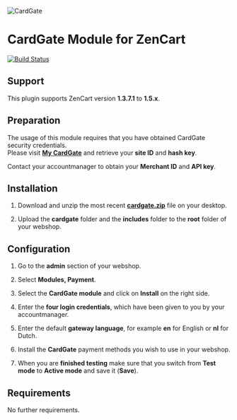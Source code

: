 ![CardGate](https://cdn.curopayments.net/thumb/200/logos/cardgate.png)

# CardGate Module for ZenCart

[![Build Status](https://travis-ci.org/cardgate/zencart.svg?branch=master)](https://travis-ci.org/cardgate/zencart)

## Support

This plugin supports ZenCart version **1.3.7.1** to **1.5.x**.

## Preparation

The usage of this module requires that you have obtained CardGate security credentials.  
Please visit [**My CardGate**](https://my.cardgate.com/) and retrieve your **site ID** and **hash key**. 

Contact your accountmanager to obtain your **Merchant ID** and **API key**.

## Installation

1. Download and unzip the most recent [**cardgate.zip**](https://github.com/cardgate/zencart/releases) file on your desktop.

2. Upload the **cardgate** folder and the **includes** folder to the **root** folder of your webshop.

## Configuration

1. Go to the **admin** section of your webshop.

2. Select **Modules, Payment**.

3. Select the **CardGate module** and click on **Install** on the right side.

4. Enter the **four login credentials**, which have been given to you by your accountmanager.

5. Enter the default **gateway language**, for example **en** for English or **nl** for Dutch.

6. Install the **CardGate** payment methods you wish to use in your webshop.

7. When you are **finished testing** make sure that you switch from **Test mode** to **Active mode** and save it (**Save**).

## Requirements

No further requirements.